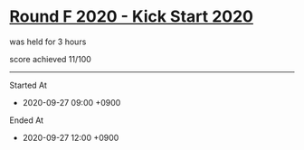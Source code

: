 # [Round F 2020 - Kick Start 2020](https://codingcompetitions.withgoogle.com/kickstart/round/000000000019ff48)

was held for 3 hours

score achieved 11/100

---

Started At
* 2020-09-27 09:00 +0900

Ended At
* 2020-09-27 12:00 +0900